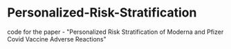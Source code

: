 # Personalized-Risk-Stratification
code for the paper - "Personalized Risk Stratification of Moderna and Pfizer Covid Vaccine Adverse Reactions"
